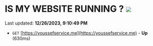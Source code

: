 # IS MY WEBSITE RUNNING ? [![](https://img.shields.io/static/v1?label=Sponsor&message=%E2%9D%A4&logo=GitHub&color=%23fe8e86)](https://github.com/sponsors/<username>)

Last updated: **12/26/2023, 9:10:49 PM**

- `GET` [https://youssefservice.me](https://youssefservice.me) - **Up** (630ms)
